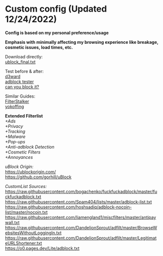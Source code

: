 # Custom config (Updated 12/24/2022)

**Config is based on my personal preference/usage**  

**Emphasis with minimally affecting my browsing experience like breakage, cosmetic issues, load times, etc.**  

Download directly:  
[ublock_final.txt](https://github.com/blitzmid123/ublock_origin/releases/download/Release/ublock_final.txt)

Test before & after:  
[d3ward](https://d3ward.github.io/toolz/adblock)  
[adblock tester](https://adblock-tester.com)  
[can you block it?](https://canyoublockit.com)  

Similar Guides:  
[FilterStalker](https://rentry.co/FilterStalker)  
[yokoffing](https://github.com/yokoffing/filterlists)  

**Extended Filterlist**  
*+Ads    
+Privacy  
+Tracking  
+Malware  
+Pop-ups  
+Anti-adblock Detection  
+Cosmetic Filters  
+Annoyances*  

*uBlock Origin:*  
https://ublockorigin.com/  
https://github.com/gorhill/uBlock  

*CustomList Sources:*  
https://raw.githubusercontent.com/bogachenko/fuckfuckadblock/master/fuckfuckadblock.txt  
https://raw.githubusercontent.com/Spam404/lists/master/adblock-list.txt  
https://raw.githubusercontent.com/hoshsadiq/adblock-nocoin-list/master/nocoin.txt  
https://raw.githubusercontent.com/liamengland1/miscfilters/master/antipaywall.txt    
https://raw.githubusercontent.com/DandelionSprout/adfilt/master/BrowseWebsitesWithoutLoggingIn.txt  
https://raw.githubusercontent.com/DandelionSprout/adfilt/master/LegitimateURLShortener.txt  
https://o0.pages.dev/Lite/adblock.txt  
